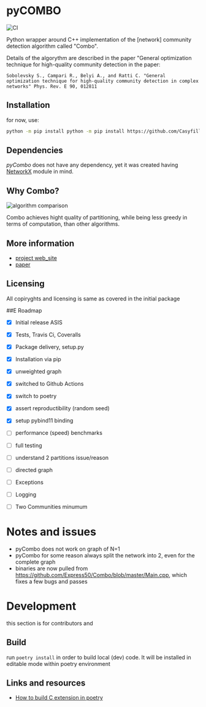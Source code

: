 # pyCOMBO
![CI](https://github.com/Casyfill/pyCombo/workflows/CI/badge.svg)

Python wrapper around C++ implementation of the [network] community detection algorithm called "Combo".

Details of the algorythm are described in the paper "General optimization technique for high-quality community detection in the paper:


	Sobolevsky S., Campari R., Belyi A., and Ratti C. "General optimization technique for high-quality community detection in complex networks" Phys. Rev. E 90, 012811

## Installation
for now, use:
```bash
python -m pip install python -m pip install https://github.com/Casyfill/pyCombo/archive/master.tar.gz
```
## Dependencies

*pyCombo* does not have any dependency, yet it was created having [NetworkX](https://networkx.github.io/) module in mind.

## Why Combo?

![algorithm comparison](http://senseable.mit.edu/community_detection/img/plot_yoon_01.png)

Combo achieves hight quality of partitioning, while being less greedy in terms of computation, than other algorithms.



## More information

- [project web_site](http://senseable.mit.edu/community_detection/)
- [paper](http://journals.aps.org/pre/abstract/10.1103/PhysRevE.90.012811)

## Licensing
All copiryghts and licensing is same as covered in the initial package

##E Roadmap

- [x] Initial release ASIS
- [x] Tests, Travis Ci, Coveralls
- [x] Package delivery, setup.py
- [x] Installation via pip
- [x] unweighted graph
- [x] switched to Github Actions
- [x] switch to poetry
- [x] assert reproductibility (random seed)
- [x] setup pybind11 binding
- [ ] performance (speed) benchmarks
- [ ] full testing
- [ ] understand 2 partitions issue/reason
- [ ] directed graph
- [ ] Exceptions
- [ ] Logging
- [ ] Two Communities minumum


# Notes and issues

- pyCombo does not work on graph of N=1
- pyCombo for some reason always split the network into 2, even for the complete graph
- binaries are now pulled from https://github.com/Express50/Combo/blob/master/Main.cpp, which fixes a few bugs and passes

# Development
this section is for contributors and
## Build
run `poetry install` in order to build local (dev) code. It will
be installed in editable mode within poetry environment

## Links and resources
- [How to build C extension in poetry](https://stackoverflow.com/questions/60073711/how-to-build-c-extensions-via-poetry)
